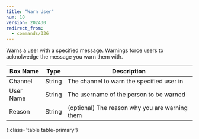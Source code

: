 ```yaml
---
title: "Warn User"
num: 10
version: 202430
redirect_from:
  - commands/336
---
```


Warns a user with a specified message.
Warnings force users to acknolwedge the message you warn them with.

| Box Name | Type | Description | 
|-------|--------|--------
Channel|String|The channel to warn the specified user in
User Name|String|The username of the person to be warned
Reason|String|(optional) The reason why you are warning them
{:class='table table-primary'}
